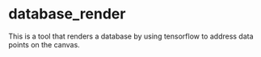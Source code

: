 # database_render
This is a tool that renders a database by using tensorflow to address data points on the canvas.

